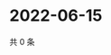 # 2022-06-15

共 0 条

<!-- BEGIN WEIBO -->
<!-- 最后更新时间 Wed Jun 15 2022 06:00:40 GMT+0800 (China Standard Time) -->

<!-- END WEIBO -->
